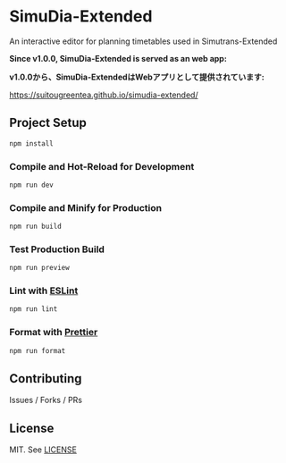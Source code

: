 # SimuDia-Extended

An interactive editor for planning timetables used in Simutrans-Extended

**Since v1.0.0, SimuDia-Extended is served as an web app:**

**v1.0.0から、SimuDia-ExtendedはWebアプリとして提供されています:**

https://suitougreentea.github.io/simudia-extended/

## Project Setup

```sh
npm install
```

### Compile and Hot-Reload for Development

```sh
npm run dev
```

### Compile and Minify for Production

```sh
npm run build
```

### Test Production Build

```sh
npm run preview
```

### Lint with [ESLint](https://eslint.org/)

```sh
npm run lint
```

### Format with [Prettier](https://prettier.io/)

```sh
npm run format
```

## Contributing

Issues / Forks / PRs


## License

MIT. See [LICENSE](LICENSE)
